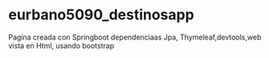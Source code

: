 # eurbano5090_destinosapp
Pagina creada con Springboot
dependenciaas Jpa, Thymeleaf,devtools,web 
 vista en Html, usando bootstrap

